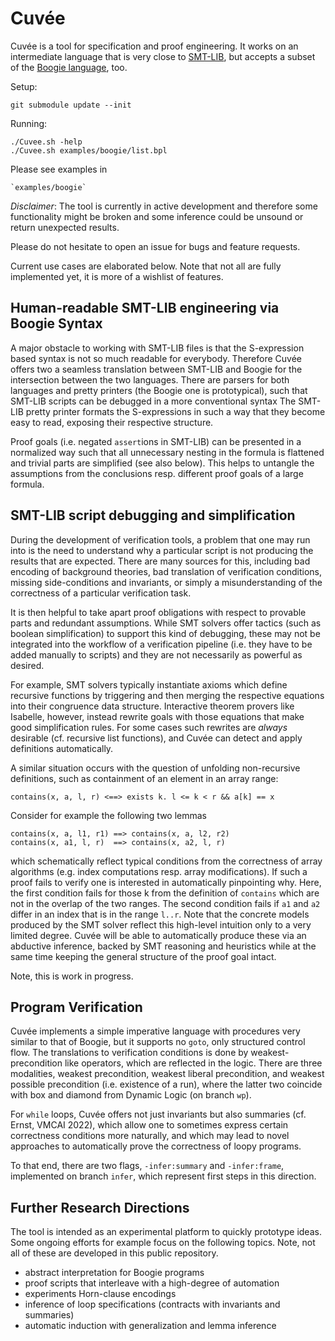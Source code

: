 # Cuvée

Cuvée is a tool for specification and proof engineering.
It works on an intermediate language that is very close to [SMT-LIB](smtlib.cs.uiowa.edu/),
but accepts a subset of the [Boogie language](https://github.com/boogie-org), too.

Setup:

    git submodule update --init

Running:

    ./Cuvee.sh -help
    ./Cuvee.sh examples/boogie/list.bpl

Please see examples in

    `examples/boogie`

*Disclaimer*: The tool is currently in active development and therefore some functionality might be broken
and some inference could be unsound or return unexpected results.

Please do not hesitate to open an issue for bugs and feature requests.

Current use cases are elaborated below. Note that not all are fully implemented yet, it is more of a wishlist of features.

## Human-readable SMT-LIB engineering via Boogie Syntax

A major obstacle to working with SMT-LIB files is that the S-expression based syntax
is not so much readable for everybody. Therefore Cuvée offers two 
a seamless translation between SMT-LIB and Boogie for the intersection between the two languages.
There are parsers for both languages and pretty printers (the Boogie one is prototypical),
such that SMT-LIB scripts can be debugged in a more conventional syntax
The SMT-LIB pretty printer formats the S-expressions in such a way that they become easy to read,
exposing their respective structure.

Proof goals (i.e. negated `assert`ions in SMT-LIB) can be presented in a normalized way
such that all unnecessary nesting in the formula is flattened and trivial parts are simplified (see also below).
This helps to untangle the assumptions from the conclusions resp. different proof goals of a large formula.

## SMT-LIB script debugging and simplification

During the development of verification tools,
a problem that one may run into is the need to understand why a particular script is not
producing the results that are expected.
There are many sources for this, including bad encoding of background theories,
bad translation of verification conditions, missing side-conditions and invariants,
or simply a misunderstanding of the correctness of a particular verification task.

It is then helpful to take apart proof obligations with respect to provable parts
and redundant assumptions. While SMT solvers offer tactics (such as boolean simplification)
to support this kind of debugging, these may not be integrated into the workflow of a verification pipeline
(i.e. they have to be added manually to scripts) and they are not necessarily as powerful as desired.

For example, SMT solvers typically instantiate axioms which define recursive functions
by triggering and then merging the respective equations into their congruence data structure.
Interactive theorem provers like Isabelle, however, instead rewrite goals
with those equations that make good simplification rules.
For some cases such rewrites are *always* desirable (cf. recursive list functions),
and Cuvée can detect and apply definitions automatically.

A similar situation occurs with the question of unfolding non-recursive definitions,
such as containment of an element in an array range:

    contains(x, a, l, r) <==> exists k. l <= k < r && a[k] == x

Consider for example the following two lemmas

    contains(x, a, l1, r1) ==> contains(x, a, l2, r2)
    contains(x, a1, l, r)  ==> contains(x, a2, l, r)

which schematically reflect typical conditions from the correctness of array algorithms
(e.g. index computations resp. array modifications).
If such a proof fails to verify one is interested in automatically pinpointing why.
Here, the first condition fails for those k from the definition of `contains`
which are not in the overlap of the two ranges.
The second condition fails if `a1` and `a2` differ in an index that is in the range `l..r`.
Note that the concrete models produced by the SMT solver reflect this high-level
intuition only to a very limited degree. Cuvée will be able to automatically produce these
via an abductive inference, backed by SMT reasoning and heuristics
while at the same time keeping the general structure of the proof goal intact.

Note, this is work in progress.

## Program Verification

Cuvée implements a simple imperative language with procedures very similar to that of Boogie,
but it supports no `goto`, only structured control flow.
The translations to verification conditions is done by weakest-precondition like operators,
which are reflected in the logic. There are three modalities, weakest precondition,
weakest liberal precondition, and weakest possible precondition (i.e. existence of a run),
where the latter two coincide with box and diamond from Dynamic Logic (on branch `wp`).

For `while` loops, Cuvée offers not just invariants but also summaries
(cf. Ernst, VMCAI 2022), which allow one to sometimes express certain correctness conditions more naturally,
and which may lead to novel approaches to automatically prove the correctness of loopy programs.

To that end, there are two flags, `-infer:summary` and `-infer:frame`, implemented on branch `infer`,
which represent first steps in this direction.


## Further Research Directions

The tool is intended as an experimental platform to quickly prototype ideas.
Some ongoing efforts for example focus on the following topics.
Note, not all of these are developed in this public repository.

- abstract interpretation for Boogie programs
- proof scripts that interleave with a high-degree of automation
- experiments Horn-clause encodings
- inference of loop specifications (contracts with invariants and summaries)
- automatic induction with generalization and lemma inference
